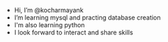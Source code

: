 - Hi, I’m @kocharmayank
- I’m learning mysql and practing database creation
- I'm also learning python
- I look forward to interact and share skills

